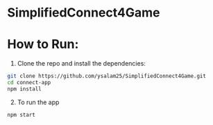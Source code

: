 # SimplifiedConnect4Game

# How to Run:

1. Clone the repo and install the dependencies:

```sh
git clone https://github.com/ysalam25/SimplifiedConnect4Game.git
cd connect-app
npm install
```

2. To run the app

```npm start```
